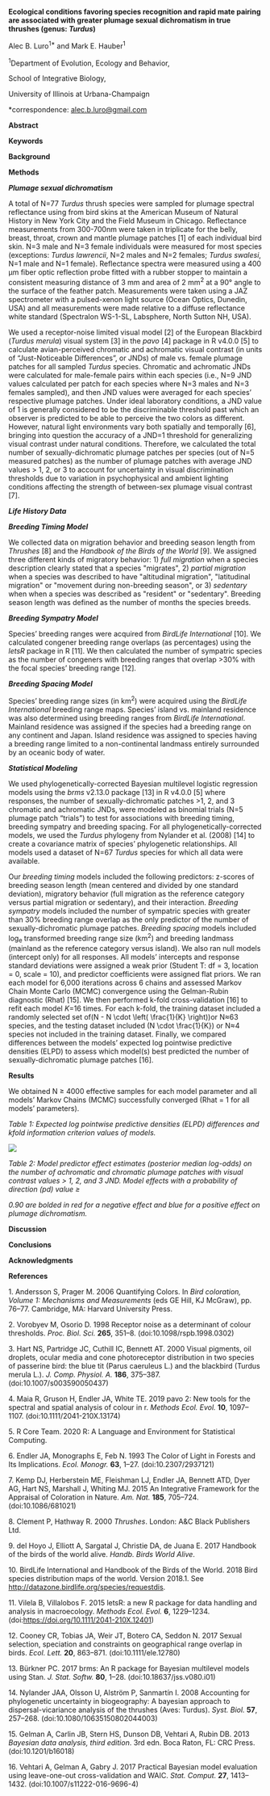 **Ecological conditions favoring species recognition and rapid mate
pairing are associated with greater plumage sexual dichromatism in true
thrushes (genus: *Turdus*)**

Alec B. Luro<sup>1\*</sup> and Mark E. Hauber<sup>1</sup>

<sup>1</sup>Department of Evolution, Ecology and Behavior,

School of Integrative Biology,

University of Illinois at Urbana-Champaign

\*correspondence: <alec.b.luro@gmail.com>

**Abstract**

**Keywords**

**Background**

**Methods**

***Plumage sexual dichromatism***

A total of N=77 *Turdus* thrush species were sampled for plumage
spectral reflectance using from bird skins at the American Museum of
Natural History in New York City and the Field Museum in Chicago.
Reflectance measurements from 300-700nm were taken in triplicate for the
belly, breast, throat, crown and mantle plumage patches \[1\]⁠ of each
individual bird skin. N=3 male and N=3 female individuals were measured
for most species (exceptions: *Turdus lawrencii*, N=2 males and N=2
females; *Turdus swalesi*, N=1 male and N=1 female). Reflectance spectra
were measured using a 400 μm fiber optic reflection probe fitted with a
rubber stopper to maintain a consistent measuring distance of 3 mm and
area of 2 mm<sup>2</sup> at a 90° angle to the surface of the feather
patch. Measurements were taken using a JAZ spectrometer with a
pulsed-xenon light source (Ocean Optics, Dunedin, USA) and all
measurements were made relative to a diffuse reflectance white standard
(Spectralon WS-1-SL, Labsphere, North Sutton NH, USA).

We used a receptor-noise limited visual model \[2\] of the European
Blackbird (*Turdus merula*) visual system \[3\] in the *pavo* \[4\]⁠
package in R v4.0.0 \[5\]⁠ to calculate avian-perceived chromatic and
achromatic visual contrast (in units of “Just-Noticeable Differences”,
or JNDs) of male vs. female plumage patches for all sampled *Turdus*
species. Chromatic and achromatic JNDs were calculated for male-female
pairs within each species (i.e., N=9 JND values calculated per patch for
each species where N=3 males and N=3 females sampled), and then JND
values were averaged for each species’ respective plumage patches. Under
ideal laboratory conditions, a JND value of 1 is generally considered to
be the discriminable threshold past which an observer is predicted to be
able to perceive the two colors as different. However, natural light
environments vary both spatially and temporally \[6\]⁠, bringing into
question the accuracy of a JND=1 threshold for generalizing visual
contrast under natural conditions. Therefore, we calculated the total
number of sexually-dichromatic plumage patches per species (out of N=5
measured patches) as the number of plumage patches with average JND
values \> 1, 2, or 3 to account for uncertainty in visual discrimination
thresholds due to variation in psychophysical and ambient lighting
conditions affecting the strength of between-sex plumage visual contrast
\[7\]⁠.

***Life History Data***

***Breeding Timing Model***

We collected data on migration behavior and breeding season length from
*Thrushes* \[8\]⁠ and the *Handbook of the Birds of the World* \[9\]⁠.
We assigned three different kinds of migratory behavior: 1) *full
migration* when a species description clearly stated that a species
"migrates", 2) *partial migration* when a species was described to have
"altitudinal migration", "latitudinal migration" or "movement during
non-breeding season", or 3) *sedentary* when when a species was
described as "resident" or "sedentary". Breeding season length was
defined as the number of months the species breeds.

***Breeding Sympatry Model***

Species’ breeding ranges were acquired from *BirdLife International*
\[10\]⁠. We calculated congener breeding range overlaps (as percentages)
using the *letsR* package in R \[11\]⁠. We then calculated the number of
sympatric species as the number of congeners with breeding ranges that
overlap \>30% with the focal species’ breeding range \[12\].

***Breeding Spacing Model***

Species’ breeding range sizes (in km<sup>2</sup>) were acquired using
the *BirdLife International* breeding range maps. Species’ island vs.
mainland residence was also determined using breeding ranges from
*BirdLife International*. Mainland residence was assigned if the species
had a breeding range on any continent and Japan. Island residence was
assigned to species having a breeding range limited to a non-continental
landmass entirely surrounded by an oceanic body of water.

***Statistical Modeling***

We used phylogenetically-corrected Bayesian multilevel logistic
regression models using the *brms* v2.13.0 package \[13\]⁠ in R v4.0.0
\[5\]⁠ where responses, the number of sexually-dichromatic patches \>1,
2, and 3 chromatic and achromatic JNDs, were modeled as binomial trials
(N=5 plumage patch “trials”) to test for associations with breeding
timing, breeding sympatry and breeding spacing. For all
phylogenetically-corrected models, we used the *Turdus* phylogeny from
Nylander et al. (2008) \[14\] to create a covariance matrix of species’
phylogenetic relationships. All models used a dataset of N=67 *Turdus*
species for which all data were available.

Our *breeding timing* models included the following predictors: z-scores
of breeding season length (mean centered and divided by one standard
deviation), migratory behavior (full migration as the reference category
versus partial migration or sedentary), and their interaction. *Breeding
sympatry* models included the number of sympatric species with greater
than 30% breeding range overlap as the only predictor of the number of
sexually-dichromatic plumage patches. *Breeding spacing* models included
log<sub>e</sub> transformed breeding range size (km<sup>2</sup>) and
breeding landmass (mainland as the reference category versus island). We
also ran null models (intercept only) for all responses. All models’
intercepts and response standard deviations were assigned a weak prior
(Student T: df = 3, location = 0, scale = 10), and predictor
coefficients were assigned flat priors. We ran each model for 6,000
iterations across 6 chains and assessed Markov Chain Monte Carlo (MCMC)
convergence using the Gelman-Rubin diagnostic (Rhat) \[15\]. We then
performed k-fold cross-validation \[16\] to refit each model *K*=16
times. For each k-fold, the training dataset included a randomly
selected set of\(N - N \cdot \left( \frac{1}{K} \right)\)or N≈63
species, and the testing dataset included \(N \cdot \frac{1}{K}\) or N≈4
species not included in the training dataset. Finally, we compared
differences between the models’ expected log pointwise predictive
densities (ELPD) to assess which model(s) best predicted the number of
sexually-dichromatic plumage patches \[16\]⁠.

**Results**

We obtained N ≥ 4000 effective samples for each model parameter and all
models’ Markov Chains (MCMC) successfully converged (Rhat = 1 for all
models’ parameters).

*Table 1: Expected log pointwise predictive densities (ELPD) differences
and kfold information criterion values of models.*

![](media/image1.png)

*Table 2: Model predictor effect estimates (posterior median log-odds)
on the number of achromatic and chromatic plumage patches with visual
contrast values \> 1, 2, and 3 JND. Model effects with a probability of
direction (pd) value ≥*

*0.90 are bolded in red for a negative effect and blue for a positive
effect on plumage dichromatism.*

**Discussion**

**Conclusions**

**Acknowledgments**

**References**

1\. Andersson S, Prager M. 2006 Quantifying Colors. In *Bird coloration,
Volume 1: Mechanisms and Measurements* (eds GE Hill, KJ McGraw), pp.
76–77. Cambridge, MA: Harvard University Press.

2\. Vorobyev M, Osorio D. 1998 Receptor noise as a determinant of colour
thresholds. *Proc. Biol. Sci.* **265**, 351–8.
(doi:10.1098/rspb.1998.0302)

3\. Hart NS, Partridge JC, Cuthill IC, Bennett AT. 2000 Visual pigments,
oil droplets, ocular media and cone photoreceptor distribution in two
species of passerine bird: the blue tit (Parus caeruleus L.) and the
blackbird (Turdus merula L.). *J. Comp. Physiol. A.* **186**, 375–387.
(doi:10.1007/s003590050437)

4\. Maia R, Gruson H, Endler JA, White TE. 2019 pavo 2: New tools for
the spectral and spatial analysis of colour in r. *Methods Ecol. Evol.*
**10**, 1097–1107. (doi:10.1111/2041-210X.13174)

5\. R Core Team. 2020 R: A Language and Environment for Statistical
Computing.

6\. Endler JA, Monographs E, Feb N. 1993 The Color of Light in Forests
and Its Implications. *Ecol. Monogr.* **63**, 1–27.
(doi:10.2307/2937121)

7\. Kemp DJ, Herberstein ME, Fleishman LJ, Endler JA, Bennett ATD, Dyer
AG, Hart NS, Marshall J, Whiting MJ. 2015 An Integrative Framework for
the Appraisal of Coloration in Nature. *Am. Nat.* **185**, 705–724.
(doi:10.1086/681021)

8\. Clement P, Hathway R. 2000 *Thrushes*. London: A\&C Black Publishers
Ltd.

9\. del Hoyo J, Elliott A, Sargatal J, Christie DA, de Juana E. 2017
Handbook of the birds of the world alive. *Handb. Birds World Alive*.

10\. BirdLife International and Handbook of the Birds of the World. 2018
Bird species distribution maps of the world. Version 2018.1. See
http://datazone.birdlife.org/species/requestdis.

11\. Vilela B, Villalobos F. 2015 letsR: a new R package for data
handling and analysis in macroecology. *Methods Ecol. Evol.* **6**,
1229–1234. (doi:https://doi.org/10.1111/2041-210X.12401)

12\. Cooney CR, Tobias JA, Weir JT, Botero CA, Seddon N. 2017 Sexual
selection, speciation and constraints on geographical range overlap in
birds. *Ecol. Lett.* **20**, 863–871. (doi:10.1111/ele.12780)

13\. Bürkner PC. 2017 brms: An R package for Bayesian multilevel models
using Stan. *J. Stat. Softw.* **80**, 1–28. (doi:10.18637/jss.v080.i01)

14\. Nylander JAA, Olsson U, Alström P, Sanmartín I. 2008 Accounting for
phylogenetic uncertainty in biogeography: A bayesian approach to
dispersal-vicariance analysis of the thrushes (Aves: Turdus). *Syst.
Biol.* **57**, 257–268. (doi:10.1080/10635150802044003)

15\. Gelman A, Carlin JB, Stern HS, Dunson DB, Vehtari A, Rubin DB. 2013
*Bayesian data analysis, third edition*. 3rd edn. Boca Raton, FL: CRC
Press. (doi:10.1201/b16018)

16\. Vehtari A, Gelman A, Gabry J. 2017 Practical Bayesian model
evaluation using leave-one-out cross-validation and WAIC. *Stat.
Comput.* **27**, 1413–1432. (doi:10.1007/s11222-016-9696-4)
